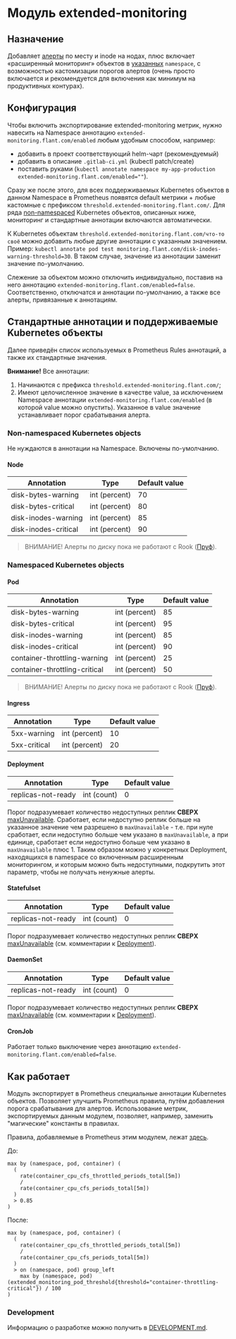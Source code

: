 Модуль extended-monitoring
==========================

## Назначение

Добавляет [алерты](#non-namespaced-kubernetes-objects) по месту и inode на нодах, плюс включает «расширенный мониторинг» объектов в [указанных](#конфигурация) `namespace`, с возможностью кастомизации порогов алертов (очень просто включается и рекомендуется для включения как минимум на продуктивных контурах).

## Конфигурация

Чтобы включить экспортирование extended-monitoring метрик, нужно навесить на Namespace аннотацию `extended-monitoring.flant.com/enabled` любым удобным способом, например:
- добавить в проект соответствующий helm-чарт (рекомендуемый)
- добавить в описание `.gitlab-ci.yml` (kubectl patch/create)
- поставить руками (`kubectl annotate namespace my-app-production extended-monitoring.flant.com/enabled=""`).

Сразу же после этого, для всех поддерживаемых Kubernetes объектов в данном Namespace в Prometheus появятся default метрики + любые кастомные с префиксом `threshold.extended-monitoring.flant.com/`. Для ряда [non-namespaced](#non-namespaced-kubernetes-objects) Kubernetes объектов, описанных ниже, мониторинг и стандартные аннотации включаются автоматически.

К Kubernetes объектам `threshold.extended-monitoring.flant.com/что-то своё` можно добавить любые другие аннотации с указанным значением. Пример: `kubectl annotate pod test monitoring.flant.com/disk-inodes-warning-threshold=30`.
В таком случае, значение из аннотации заменит значение по-умолчанию.

Слежение за объектом можно отключить индивидуально, поставив на него аннотацию `extended-monitoring.flant.com/enabled=false`. Соответственно, отключатся и аннотации по-умолчанию, а также все алерты, привязанные к аннотациям.

## Стандартные аннотации и поддерживаемые Kubernetes объекты

Далее приведён список используемых в Prometheus Rules аннотаций, а также их стандартные значения.

**Внимание!** Все аннотации:
1. Начинаются с префикса `threshold.extended-monitoring.flant.com/`;
2. Имеют целочисленное значение в качестве value, за исключением Namespace аннотации `extended-monitoring.flant.com/enabled` (в которой value можно опустить). Указанное в value значение устанавливает порог срабатывания алерта.

### Non-namespaced Kubernetes objects

Не нуждаются в аннотации на Namespace. Включены по-умолчанию.

#### Node

| Annotation                              | Type          | Default value  |
|-----------------------------------------|---------------|----------------|
| disk-bytes-warning            | int (percent) | 70             |
| disk-bytes-critical           | int (percent) | 80             |
| disk-inodes-warning           | int (percent) | 85             |
| disk-inodes-critical          | int (percent) | 90             |

> ВНИМАНИЕ! Алерты по диску пока не работают с Rook ([Пруф](https://flant.slack.com/archives/CFGTVF1KJ/p1554192138002900)).

### Namespaced Kubernetes objects

#### Pod

| Annotation                              | Type          | Default value  |
|-----------------------------------------|---------------|----------------|
| disk-bytes-warning            | int (percent) | 85             |
| disk-bytes-critical           | int (percent) | 95             |
| disk-inodes-warning           | int (percent) | 85             |
| disk-inodes-critical          | int (percent) | 90             |
| container-throttling-warning  | int (percent) | 25             |
| container-throttling-critical | int (percent) | 50             |

> ВНИМАНИЕ! Алерты по диску пока не работают с Rook ([Пруф](https://flant.slack.com/archives/CFGTVF1KJ/p1554192138002900)).

#### Ingress

| Annotation             | Type          | Default value |
|------------------------|---------------|---------------|
| 5xx-warning  | int (percent) | 10            |
| 5xx-critical | int (percent) | 20            |

#### Deployment

| Annotation             | Type          | Default value |
|------------------------|---------------|---------------|
| replicas-not-ready  | int (count) | 0            |

Порог подразумевает количество недоступных реплик **СВЕРХ** [maxUnavailable](https://kubernetes.io/docs/concepts/workloads/controllers/deployment/#max-unavailable). Сработает, если недоступно реплик больше на указанное значение чем разрешено в `maxUnavailable` - т.е. при нуле сработает, если недоступно больше чем указано в `maxUnavailable`, а при единице, сработает если недоступно больше чем указано в `maxUnavailable` плюс 1. Таким образом можно у конкретных Deployment, находящихся в namespace со включенным расширенным мониторингом, и которым можно быть недоступными, подкрутить этот параметр, чтобы не получать ненужные алерты.

#### Statefulset

| Annotation             | Type          | Default value |
|------------------------|---------------|---------------|
| replicas-not-ready  | int (count) | 0            |

Порог подразумевает количество недоступных реплик **СВЕРХ** [maxUnavailable](https://kubernetes.io/docs/concepts/workloads/controllers/deployment/#max-unavailable) (см. комментарии к [Deployment](#deployment)).

#### DaemonSet

| Annotation             | Type          | Default value |
|------------------------|---------------|---------------|
| replicas-not-ready  | int (count) | 0            |

Порог подразумевает количество недоступных реплик **СВЕРХ** [maxUnavailable](https://kubernetes.io/docs/concepts/workloads/controllers/deployment/#max-unavailable) (см. комментарии к [Deployment](#deployment)).

#### CronJob

Работает только выключение через аннотацию `extended-monitoring.flant.com/enabled=false`.

## Как работает

Модуль экспортирует в Prometheus специальные аннотации Kubernetes объектов. Позволяет улучшить Prometheus правила, путём добавления порога срабатывания для алертов. Использование метрик, экспортируемых данным модулем, позволяет, например, заменить "магические" константы в правилах.

Правила, добавляемые в Prometheus этим модулем, лежат [здесь](modules/350-extended-monitoring/prometheus-rules).

До:
```
max by (namespace, pod, container) (
  (
    rate(container_cpu_cfs_throttled_periods_total[5m])
    /
    rate(container_cpu_cfs_periods_total[5m])
  )
  > 0.85
)
```

После:
```
max by (namespace, pod, container) (
  (
    rate(container_cpu_cfs_throttled_periods_total[5m])
    /
    rate(container_cpu_cfs_periods_total[5m])
  )
  > on (namespace, pod) group_left
    max by (namespace, pod) (extended_monitoring_pod_threshold{threshold="container-throttling-critical"}) / 100
)
```

### Development

Информацию о разработке можно получить в [DEVELOPMENT.md](modules/350-extended-monitoring/DEVELOPMENT.md).
